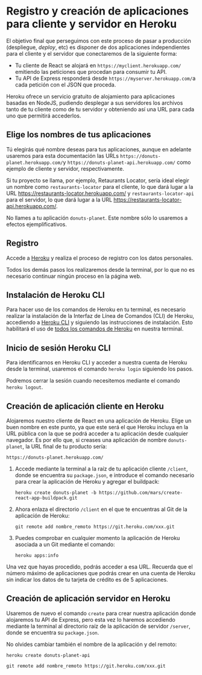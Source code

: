
# Registro y creación de aplicaciones para cliente y servidor en Heroku

El objetivo final que perseguimos con este proceso de pasar a producción (despliegue, _deploy_, etc) es disponer de dos aplicaciones independientes para el cliente y el servidor que conectaremos de la siguiente forma:

- Tu cliente de React se alojará en `https://myclient.herokuapp.com/` emitiendo las peticiones que procedan para consumir tu API.
- Tu API de Express responderá desde `https://myserver.herokuapp.com/`a cada petición con el JSON que proceda.

Heroku ofrece un servicio gratuito de alojamiento para aplicaciones basadas en NodeJS, pudiendo desplegar a sus servidores los archivos tanto de tu cliente como de tu servidor y obteniendo así una URL para cada uno que permitirá accederlos.

## Elige los nombres de tus aplicaciones 

Tú elegirás qué nombre deseas para tus aplicaciones, aunque en adelante usaremos para esta documentación las URLs `https://donuts-planet.herokuapp.com/`y `https://donuts-planet-api.herokuapp.com/` como ejemplo de cliente y servidor, respectivamente. 

Si tu proyecto se llama, por ejemplo, Retaurants Locator, sería ideal elegir un nombre como `restaurants-locator` para el cliente, lo que dará lugar a la URL https://restaurants-locator.herokuapp.com/ y `restaurants-locator-api` para el servidor, lo que dará lugar a la URL https://restaurants-locator-api.herokuapp.com/.

No llames a tu aplicación `donuts-planet`. Este nombre sólo lo usaremos a efectos ejemplificativos.

## Registro 

Accede a [Heroku](https://www.heroku.com/) y realiza el proceso de registro con los datos personales.

Todos los demás pasos los realizaremos desde la terminal, por lo que no es necesario continuar ningún proceso en la página web.

## Instalación de Heroku CLI

Para hacer uso de los comandos de Heroku en tu terminal, es necesario realizar la instalación de la Interfaz de Línea de Comandos (CLI) de Heroku, accediendo a [Heroku CLI](https://devcenter.heroku.com/articles/heroku-cli) y siguiendo las instrucciones de instalación. 
Esto habilitará el uso de [todos los comandos de Heroku](https://devcenter.heroku.com/articles/heroku-cli-commands) en nuestra terminal.

## Inicio de sesión Heroku CLI

Para identificarnos en Heroku CLI y acceder a nuestra cuenta de Heroku desde la terminal, usaremos el comando `heroku login` siguiendo los pasos. 

Podremos cerrar la sesión cuando necesitemos mediante el comando `heroku logout`.

## Creación de aplicación cliente en Heroku

Alojaremos nuestro cliente de React en una aplicación de Heroku. Elige un buen nombre en este punto, ya que este será el que Heroku incluya en la URL pública con la que se podrá acceder a tu aplicación desde cualquier navegador. Es por ello que, si creases una aplicación de nombre `donuts-planet`, la URL final de tu producto sería:

    https://donuts-planet.herokuapp.com/
    
1. Accede mediante la terminal a la raíz de tu aplicación cliente `/client`, donde se encuentra su `package.json`, e introduce el comando necesario para crear la aplicación de Heroku y agregar el buildpack:

   ````
   heroku create donuts-planet -b https://github.com/mars/create-react-app-buildpack.git
   ````

2. Ahora enlaza el directorio `/client` en el que te encuentras al Git de la aplicación de Heroku:

   ````
   git remote add nombre_remoto https://git.heroku.com/xxx.git
   ````

3. Puedes comprobar en cualquier momento la aplicación de Heroku asociada a un Git mediante el comando:

   ````
   heroku apps:info
   ````
 
Una vez que hayas procedido, podrás acceder a esa URL. Recuerda que el número máximo de aplicaciones que podrás crear en una cuenta de Heroku sin indicar los datos de tu tarjeta de crédito es de 5 aplicaciones.

## Creación de aplicación servidor en Heroku

Usaremos de nuevo el comando `create` para crear nuestra aplicación donde alojaremos tu API de Express, pero esta vez lo haremos accediendo mediante la terminal al directorio raíz de la aplicación de servidor `/server`, donde se encuentra su `package.json`. 

No olvides cambiar también el nombre de la aplicación y del remoto: 

    heroku create donuts-planet-api
    
    git remote add nombre_remoto https://git.heroku.com/xxx.git
    
